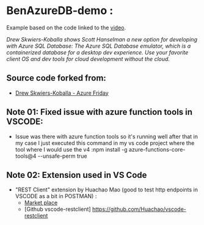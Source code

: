 # BenAzureDB-demo :
 Example based on the code linked to the [video](https://youtu.be/3XgepwpBJP8?list=PLLasX02E8BPDT2Z2pdCHNCkENpcQWy5n6).
 
 *Drew Skwiers-Koballa shows Scott Hanselman a new option for developing with Azure SQL Database: 
 The Azure SQL Database emulator, which is a containerized database for a desktop dev experience. Use your favorite client 
 OS and dev tools for cloud development without the cloud.*
 
 ## Source code forked from:
 - [Drew Skwiers-Koballa  - Azure Friday](https://github.com/dzsquared/azure-friday)
 
 ## Note 01: Fixed issue with azure function tools in VSCODE:
 - Issue was there with azure function tools so it's running well after that in my case I just executed this command in my vs code project where the tool 
 where I would use the v4 :npm install -g azure-functions-core-tools@4 --unsafe-perm true
 
 ## Note 02: Extension used in VS Code
 - "REST Client" extension by Huachao Mao (good to test http endpoints in VSCODE as a bit in POSTMAN) :
    - [Market place](https://marketplace.visualstudio.com/items?itemName=humao.rest-client)
    - [Github vscode-restclient] https://github.com/Huachao/vscode-restclient
